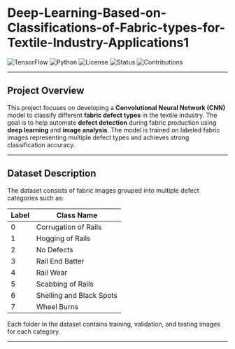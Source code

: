 # Deep-Learning-Based-on-Classifications-of-Fabric-types-for-Textile-Industry-Applications1

![TensorFlow](https://img.shields.io/badge/TensorFlow-2.x-orange?logo=tensorflow)
![Python](https://img.shields.io/badge/Python-3.8+-blue?logo=python)
![License](https://img.shields.io/badge/License-MIT-green)
![Status](https://img.shields.io/badge/Status-Completed-brightgreen)
![Contributions](https://img.shields.io/badge/Contributions-Welcome-yellow)

---

## Project Overview
This project focuses on developing a **Convolutional Neural Network (CNN)** model to classify different **fabric defect types** in the textile industry. The goal is to help automate **defect detection** during fabric production using **deep learning** and **image analysis**. The model is trained on labeled fabric images representing multiple defect types and achieves strong classification accuracy.

---

## Dataset Description
The dataset consists of fabric images grouped into multiple defect categories such as:

| Label | Class Name |
|--------|-------------|
| 0 | Corrugation of Rails |
| 1 | Hogging of Rails |
| 2 | No Defects |
| 3 | Rail End Batter |
| 4 | Rail Wear |
| 5 | Scabbing of Rails |
| 6 | Shelling and Black Spots |
| 7 | Wheel Burns |

Each folder in the dataset contains training, validation, and testing images for each category.


---
